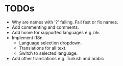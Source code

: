 # TODOs

- Why are names with '?' failing. Fail fast or fix names.
- Add commenting and comments.
- Add home for supported languages e.g `/de`.
- Implement i18n.
    - Language selection dropdown.
    - Translations for all text.
    - Switch to selected language.
- Add other translations e.g: Turkish and arabic